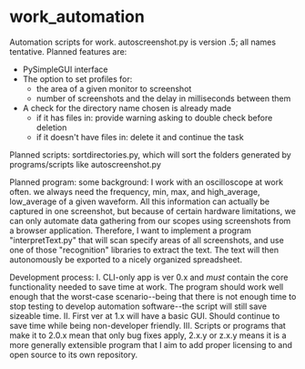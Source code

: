 # work_automation
Automation scripts for work. autoscreenshot.py is version .5; all names tentative. Planned features are: 
  * PySimpleGUI interface
  * The option to set profiles for: 
    - the area of a given monitor to screenshot
    - number of screenshots and the delay in milliseconds between them
  * A check for the directory name chosen is already made
    - if it has files in: provide warning asking to double check before deletion
    - if it doesn't have files in: delete it and continue the task
    
    
Planned scripts: sortdirectories.py, which will sort the folders generated by programs/scripts like autoscreenshot.py

Planned program: some background: I work with an oscilloscope at work often. we always need the frequency, min, max, and high_average, low_average of a given waveform. 
All this information can actually be captured in one screenshot, but because of certain hardware limitations, we can only automate data gathering from our scopes using screenshots from a browser application.
Therefore, I want to implement a program "interpretText.py" that will scan specify areas of all screenshots, and use one of those "recognition" libraries to extract the text.
The text will then autonomously be exported to a nicely organized spreadsheet.

Development process: 
I. CLI-only app is ver 0.x and *must* contain the core functionality needed to save time at work. The program should work well enough that the worst-case scenario--being that there is not enough time to stop testing to develop automation software--the script will still save sizeable time.
II. First ver at 1.x will have a basic GUI. Should continue to save time while being non-developer friendly.
III. Scripts or programs that make it to 2.0.x mean that only bug fixes apply, 2.x.y or z.x.y means it is a more generally extensible program that I aim to add proper licensing to and open source to its own repository.
